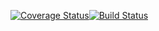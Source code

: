 [![Coverage Status](https://coveralls.io/repos/github/awye765/takeaway-challenge/badge.svg?branch=master)](https://coveralls.io/github/awye765/takeaway-challenge?branch=master)[![Build Status](https://travis-ci.org/awye765/takeaway-challenge.svg?branch=master)](https://travis-ci.org/awye765/takeaway-challenge)
